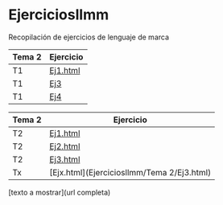 # Ejerciciosllmm
Recopilación de ejercicios de lenguaje de marca


| Tema 2| Ejercicio|
| ----- | ----- |
| T1| [Ej1.html](https://github.com/celiustp/Ejerciciosllmm/blob/master/Tema%201/Ej%201.html)|
| T1| [Ej3](https://github.com/celiustp/Ejerciciosllmm/blob/master/Tema%201/Ej%202)|
| T1| [Ej4](https://github.com/celiustp/Prueba)

| Tema 2| Ejercicio|
| ----- | ----- |
| T2| [Ej1.html](https://github.com/celiustp/Ejerciciosllmm/blob/master/Tema%202/Ej1.html)|
| T2| [Ej2.html](https://github.com/celiustp/Ejerciciosllmm/blob/master/Tema%202/Ej2.html)|
| T2| [Ej3.html](https://github.com/celiustp/Ejerciciosllmm/blob/master/Tema%202/Ej3.html)|
| Tx| [Ejx.html](Ejerciciosllmm/Tema 2/Ej3.html)

[texto a mostrar](url completa)
